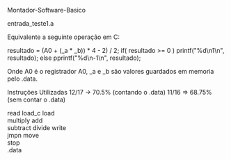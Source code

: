 Montador-Software-Basico

entrada_teste1.a

Equivalente a seguinte operação em C:

resultado = (A0 + (_a * _b)) * 4 - 2) / 2;
if( resultado >= 0 )
  printf("%d\n1\n", resultado);
else
  pprintf("%d\n-1\n", resultado);


Onde A0 é o registrador A0, _a e _b são valores guardados em memoria pelo .data.

Instruções Utilizadas 12/17 -> 70.5% (contando o .data) 11/16 => 68.75% (sem contar o .data)

read
load_c
load        
multiply 
add   
subtract
divide 
write   
jmpn
move  
stop     
.data   

